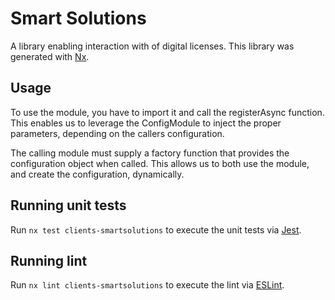 # Smart Solutions

A library enabling interaction with of digital licenses.
This library was generated with [Nx](https://nx.dev).

## Usage

To use the module, you have to import it and call the registerAsync function. This enables us to leverage the ConfigModule to inject the proper parameters, depending on the callers configuration.

The calling module must supply a factory function that provides the configuration object when called. This allows us to both use the module, and create the configuration, dynamically.

## Running unit tests

Run `nx test clients-smartsolutions` to execute the unit tests via [Jest](https://jestjs.io).

## Running lint

Run `nx lint clients-smartsolutions` to execute the lint via [ESLint](https://eslint.org/).
